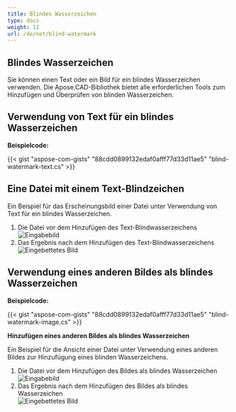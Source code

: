 ```yaml
---
title: Blindes Wasserzeichen
type: docs
weight: 11
url: /de/net/blind-watermark
---
```


## **Blindes Wasserzeichen**

Sie können einen Text oder ein Bild für ein blindes Wasserzeichen verwenden. Die Apose.CAD-Bibliothek bietet alle erforderlichen Tools zum Hinzufügen und Überprüfen von blinden Wasserzeichen.

## **Verwendung von Text für ein blindes Wasserzeichen**

**Beispielcode:**

{{< gist "aspose-com-gists" "88cdd0899132edaf0afff77d33d11ae5" "blind-watermark-text.cs" >}}

## **Eine Datei mit einem Text-Blindzeichen**

Ein Beispiel für das Erscheinungsbild einer Datei unter Verwendung von Text für ein blindes Wasserzeichen.

1. Die Datei vor dem Hinzufügen des Text-Blindwasserzeichens <br>
![Eingabebild](Tyrannosaurus.dxf_input.png) <br>
1. Das Ergebnis nach dem Hinzufügen des Text-Blindwasserzeichens <br>
![Eingebettetes Bild](Tyrannosaurus.dxf_embedded.png)

## **Verwendung eines anderen Bildes als blindes Wasserzeichen**

**Beispielcode:**

{{< gist "aspose-com-gists" "88cdd0899132edaf0afff77d33d11ae5" "blind-watermark-image.cs" >}}

**Hinzufügen eines anderen Bildes als blindes Wasserzeichen**

Ein Beispiel für die Ansicht einer Datei unter Verwendung eines anderen Bildes zur Hinzufügung eines blinden Wasserzeichens.

1. Die Datei vor dem Hinzufügen des Bildes als blindes Wasserzeichen <br>
![Eingabebild](robot_handling_cell.dwg_input.png) <br>
1. Das Ergebnis nach dem Hinzufügen des Bildes als blindes Wasserzeichen <br>
![Eingebettetes Bild](robot_handling_cell.dwg_embedded.png)
